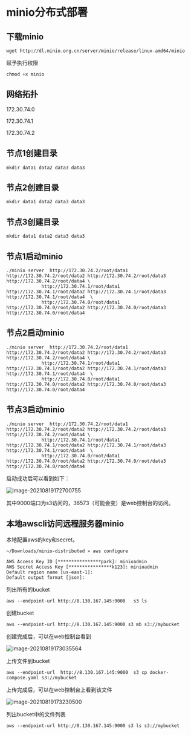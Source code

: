 # minio分布式部署

## 下载minio

```
wget http://dl.minio.org.cn/server/minio/release/linux-amd64/minio
```

赋予执行权限

```
chmod +x minio
```



## 网络拓扑

172.30.74.0  

172.30.74.1

172.30.74.2

## 节点1创建目录

```
mkdir data1 data2 data3 data3
```



## 节点2创建目录

```
mkdir data1 data2 data3 data3
```



## 节点3创建目录

```
mkdir data1 data2 data3 data3
```



## 节点1启动minio

```
./minio server  http://172.30.74.2/root/data1 http://172.30.74.2/root/data2 http://172.30.74.2/root/data3 http://172.30.74.2/root/data4 \
             http://172.30.74.1/root/data1 http://172.30.74.1/root/data2 http://172.30.74.1/root/data3 http://172.30.74.1/root/data4  \
             http://172.30.74.0/root/data1 http://172.30.74.0/root/data2 http://172.30.74.0/root/data3 http://172.30.74.0/root/data4  
```



## 节点2启动minio

```
./minio server  http://172.30.74.2/root/data1 http://172.30.74.2/root/data2 http://172.30.74.2/root/data3 http://172.30.74.2/root/data4 \
             http://172.30.74.1/root/data1 http://172.30.74.1/root/data2 http://172.30.74.1/root/data3 http://172.30.74.1/root/data4  \
             http://172.30.74.0/root/data1 http://172.30.74.0/root/data2 http://172.30.74.0/root/data3 http://172.30.74.0/root/data4  
```



## 节点3启动minio

```
./minio server  http://172.30.74.2/root/data1 http://172.30.74.2/root/data2 http://172.30.74.2/root/data3 http://172.30.74.2/root/data4 \
             http://172.30.74.1/root/data1 http://172.30.74.1/root/data2 http://172.30.74.1/root/data3 http://172.30.74.1/root/data4  \
             http://172.30.74.0/root/data1 http://172.30.74.0/root/data2 http://172.30.74.0/root/data3 http://172.30.74.0/root/data4  
```

启动成功后可以看到如下：

![image-20210819172700755](http://image-picgo.test.upcdn.net/img/20210819172700.png)

其中9000端口为s3访问的，36573（可能会变）是web控制台的访问。





## 本地awscli访问远程服务器minio

本地配置aws的key和secret。

```
~/Downloads/minio-distributed » aws configure                                                                                                                

AWS Access Key ID [****************park]: minioadmin
AWS Secret Access Key [****************k123]: minioadmin
Default region name [us-east-1]:
Default output format [json]:
```

列出所有的bucket

```
aws --endpoint-url http://8.130.167.145:9000   s3 ls
```

创建bucket

```
aws --endpoint-url http://8.130.167.145:9000 s3 mb s3://mybucket
```

创建完成后，可以在web控制台看到

![image-20210819173035564](http://image-picgo.test.upcdn.net/img/20210819173035.png)

上传文件到bucket

```
aws --endpoint-url  http://8.130.167.145:9000  s3 cp docker-compose.yaml s3://mybucket
```

上传完成后，可以在web控制台上看到该文件

![image-20210819173230500](http://image-picgo.test.upcdn.net/img/20210819173230.png)

列出bucket中的文件列表

```
aws --endpoint-url http://8.130.167.145:9000 s3 ls s3://mybucket
```




